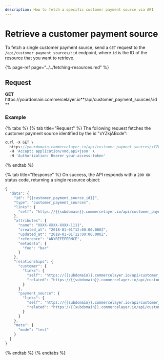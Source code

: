```yaml
---
description: How to fetch a specific customer payment source via API
---
```


# Retrieve a customer payment source

To fetch a single customer payment source, send a `GET` request to the `/api/customer_payment_sources/:id` endpoint, where `id` is the ID of the resource that you want to retrieve.

{% page-ref page="../../fetching-resources.md" %}

## Request

**GET** https://<i></i>yourdomain.commercelayer.io**/api/customer_payment_sources/:id**

### **Example**

{% tabs %}
{% tab title="Request" %}
The following request fetches the customer payment source identified by the id "xYZkjABcde":

```javascript
curl -X GET \
  https://yourdomain.commercelayer.io/api/customer_payment_sources/xYZkjABcde \
  -H 'Accept: application/vnd.api+json' \
  -H 'Authorization: Bearer your-access-token'
```
{% endtab %}

{% tab title="Response" %}
On success, the API responds with a `200 OK` status code, returning a single resource object:

```javascript
{
  "data": {
    "id": "{{customer_payment_source_id}}",
    "type": "customer_payment_sources",
    "links": {
      "self": "https://{{subdomain}}.commercelayer.io/api/customer_payment_sources/{{customer_payment_source_id}}"
    },
    "attributes": {
      "name": "XXXX-XXXX-XXXX-1111",
      "created_at": "2018-01-01T12:00:00.000Z",
      "updated_at": "2018-01-01T12:00:00.000Z",
      "reference": "ANYREFEFERNCE",
      "metadata": {
        "foo": "bar"
      }
    },
    "relationships": {
      "customer": {
        "links": {
          "self": "https://{{subdomain}}.commercelayer.io/api/customer_payment_sources/{{customer_payment_source_id}}/relationships/customer",
          "related": "https://{{subdomain}}.commercelayer.io/api/customer_payment_sources/{{customer_payment_source_id}}/customer"
        }
      },
      "payment_source": {
        "links": {
          "self": "https://{{subdomain}}.commercelayer.io/api/customer_payment_sources/{{customer_payment_source_id}}/relationships/payment_source",
          "related": "https://{{subdomain}}.commercelayer.io/api/customer_payment_sources/{{customer_payment_source_id}}/payment_source"
        }
      }
    },
    "meta": {
      "mode": "test"
    }
  }
}
```
{% endtab %}
{% endtabs %}
